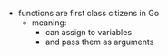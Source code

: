 * functions are first class citizens in Go
    * meaning: 
        * can assign to variables
        * and pass them as arguments